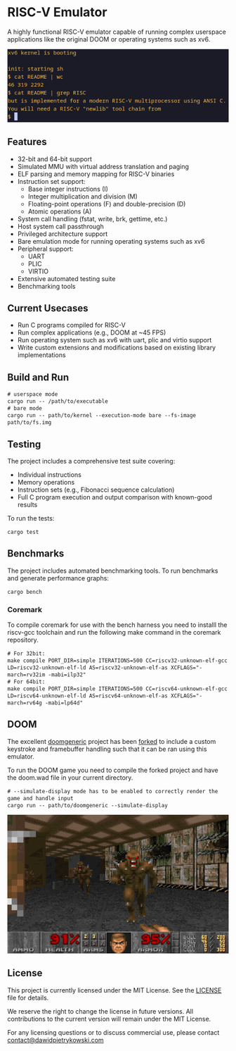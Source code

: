 # RISC-V Emulator

A highly functional RISC-V emulator capable of running complex userspace applications like the original DOOM or operating systems such as xv6.

![xv6 init boot](./images/xv6-init.png)

## Features

- 32-bit and 64-bit support
- Simulated MMU with virtual address translation and paging
- ELF parsing and memory mapping for RISC-V binaries
- Instruction set support:
  - Base integer instructions (I)
  - Integer multiplication and division (M)
  - Floating-point operations (F) and double-precision (D)
  - Atomic operations (A)
- System call handling (fstat, write, brk, gettime, etc.)
- Host system call passthrough
- Privileged architecture support
- Bare emulation mode for running operating systems such as xv6
- Peripheral support:
  - UART
  - PLIC
  - VIRTIO
- Extensive automated testing suite
- Benchmarking tools

## Current Usecases

- Run C programs compiled for RISC-V
- Run complex applications (e.g., DOOM at ~45 FPS)
- Run operating system such as xv6 with uart, plic and virtio support
- Write custom extensions and modifications based on existing library implementations

## Build and Run

```
# userspace mode
cargo run -- /path/to/executable
# bare mode
cargo run -- path/to/kernel --execution-mode bare --fs-image path/to/fs.img
``` 

## Testing

The project includes a comprehensive test suite covering:
- Individual instructions
- Memory operations
- Instruction sets (e.g., Fibonacci sequence calculation)
- Full C program execution and output comparison with known-good results

To run the tests:

```
cargo test
```

## Benchmarks

The project includes automated benchmarking tools. To run benchmarks and generate performance graphs:

```
cargo bench
```

### Coremark
To compile coremark for use with the bench harness you need to installl the riscv-gcc toolchain and run the following make command in the coremark repository.

```
# For 32bit:
make compile PORT_DIR=simple ITERATIONS=500 CC=riscv32-unknown-elf-gcc LD=riscv32-unknown-elf-ld AS=riscv32-unknown-elf-as XCFLAGS="-march=rv32im -mabi=ilp32"
# For 64bit:
make compile PORT_DIR=simple ITERATIONS=500 CC=riscv64-unknown-elf-gcc LD=riscv64-unknown-elf-ld AS=riscv64-unknown-elf-as XCFLAGS="-march=rv64g -mabi=lp64d"
```

## DOOM

The excellent [doomgeneric](https://github.com/ozkl/doomgeneric) project has been [forked](https://github.com/DawidPietrykowski/doomgeneric-risc-sim) to include a custom keystroke and framebuffer handling such that it can be ran using this emulator.

To run the DOOM game you need to compile the forked project and have the doom.wad file in your current directory.
```
# --simulate-display mode has to be enabled to correctly render the game and handle input
cargo run -- path/to/doomgeneric --simulate-display
```

![DOOM screenshot](./images/doom.png)

## License

This project is currently licensed under the MIT License. See the [LICENSE](LICENSE) file for details.

We reserve the right to change the license in future versions. All contributions to the current version will remain under the MIT License.

For any licensing questions or to discuss commercial use, please contact contact@dawidpietrykowski.com
